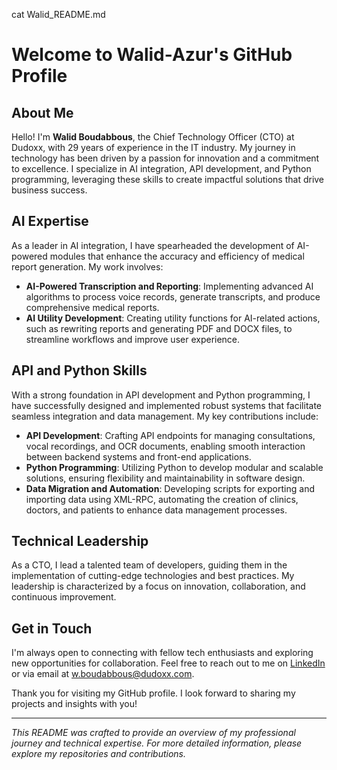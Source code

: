 cat Walid_README.md
# Welcome to Walid-Azur's GitHub Profile

## About Me

Hello! I'm **Walid Boudabbous**, the Chief Technology Officer (CTO) at Dudoxx, with 29 years of experience in the IT industry. My journey in technology has been driven by a passion for innovation and a commitment to excellence. I specialize in AI integration, API development, and Python programming, leveraging these skills to create impactful solutions that drive business success.

## AI Expertise

As a leader in AI integration, I have spearheaded the development of AI-powered modules that enhance the accuracy and efficiency of medical report generation. My work involves:

- **AI-Powered Transcription and Reporting**: Implementing advanced AI algorithms to process voice records, generate transcripts, and produce comprehensive medical reports.
- **AI Utility Development**: Creating utility functions for AI-related actions, such as rewriting reports and generating PDF and DOCX files, to streamline workflows and improve user experience.

## API and Python Skills

With a strong foundation in API development and Python programming, I have successfully designed and implemented robust systems that facilitate seamless integration and data management. My key contributions include:

- **API Development**: Crafting API endpoints for managing consultations, vocal recordings, and OCR documents, enabling smooth interaction between backend systems and front-end applications.
- **Python Programming**: Utilizing Python to develop modular and scalable solutions, ensuring flexibility and maintainability in software design.
- **Data Migration and Automation**: Developing scripts for exporting and importing data using XML-RPC, automating the creation of clinics, doctors, and patients to enhance data management processes.

## Technical Leadership

As a CTO, I lead a talented team of developers, guiding them in the implementation of cutting-edge technologies and best practices. My leadership is characterized by a focus on innovation, collaboration, and continuous improvement.

## Get in Touch

I'm always open to connecting with fellow tech enthusiasts and exploring new opportunities for collaboration. Feel free to reach out to me on [LinkedIn](https://www.linkedin.com/in/walid-boudabbous) or via email at [w.boudabbous@dudoxx.com](mailto:w.boudabbous@dudoxx.com).

Thank you for visiting my GitHub profile. I look forward to sharing my projects and insights with you!

---

*This README was crafted to provide an overview of my professional journey and technical expertise. For more detailed information, please explore my repositories and contributions.*

